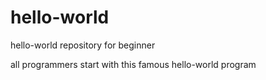 # hello-world
hello-world repository for beginner

all programmers start with this famous hello-world program
